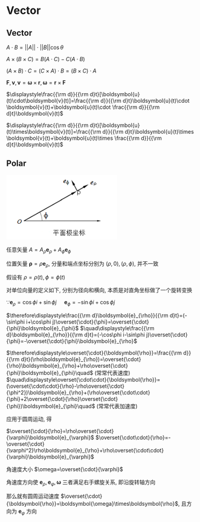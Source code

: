 # Vector

## Vector

$A\cdot B=||A||\cdot ||B||\cos\theta$

$A\times (B\times C) = B(A\cdot C)-C(A\cdot B)$

$(A\times B)\cdot C=(C\times A)\cdot B=(B\times C)\cdot A$

$\boldsymbol{F}, \boldsymbol{v}, \boldsymbol{v}=\boldsymbol{\omega}\times\boldsymbol{r}, \boldsymbol{\omega}=\boldsymbol{r}\times\boldsymbol{F}$

$\displaystyle\frac{{\rm d}}{{\rm d}t}[\boldsymbol{u}(t)\cdot\boldsymbol{v}(t)]=\frac{{\rm d}}{{\rm d}t}\boldsymbol{u}(t)\cdot \boldsymbol{v}(t)+\boldsymbol{u}(t)\cdot \frac{{\rm d}}{{\rm d}t}\boldsymbol{v}(t)$

$\displaystyle\frac{{\rm d}}{{\rm d}t}[\boldsymbol{u}(t)\times\boldsymbol{v}(t)]=\frac{{\rm d}}{{\rm d}t}\boldsymbol{u}(t)\times \boldsymbol{v}(t)+\boldsymbol{u}(t)\times \frac{{\rm d}}{{\rm d}t}\boldsymbol{v}(t)$

## Polar

![](./image/2021-03-15-22-47-21.png)

任意矢量 $A=A_{\rho}\boldsymbol{e}_{\rho}+A_{\phi}\boldsymbol{e}_{\phi}$

位置矢量 $\boldsymbol{\rho}=\rho\boldsymbol{e}_{\rho}$, 分量和端点坐标分别为 $(\rho,0), (\rho,\phi)$, 并不一致

假设有 $\rho=\rho(t), \phi=\phi(t)$

对单位向量的定义如下, 分别为径向和横向, 本质是对直角坐标做了一个旋转变换

$\because \boldsymbol{e}_{\rho}=\cos\phi i+\sin\phi j$
$\quad\boldsymbol{e}_{\phi}=-\sin\phi i+\cos\phi j$

$\therefore\displaystyle\frac{{\rm d}\boldsymbol{e}_{\rho}}{{\rm d}t}=(-\sin\phi i+\cos\phi j)\overset{\cdot}{\phi}=\overset{\cdot}{\phi}\boldsymbol{e}_{\phi}$
$\quad\displaystyle\frac{{\rm d}\boldsymbol{e}_{\rho}}{{\rm d}t}=(-\cos\phi i-\sin\phi j)\overset{\cdot}{\phi}=-\overset{\cdot}{\phi}\boldsymbol{e}_{\rho}$

$\therefore\displaystyle\overset{\cdot}{\boldsymbol{\rho}}=\frac{{\rm d}}{{\rm d}t}(\rho\boldsymbol{e}_{\rho})=\overset{\cdot}{\rho}\boldsymbol{e}_{\rho}+\rho\overset{\cdot}{\phi}\boldsymbol{e}_{\phi}\quad$ (常常代表速度)
$\quad\displaystyle\overset{\cdot\cdot}{\boldsymbol{\rho}}=(\overset{\cdot\cdot}{\rho}-\rho\overset{\cdot}{\phi^2})\boldsymbol{e}_{\rho}+(\rho\overset{\cdot\cdot}{\phi}+2\overset{\cdot}{\rho}\overset{\cdot}{\phi})\boldsymbol{e}_{\phi}\quad$ (常常代表加速度)

应用于圆周运动, 得

$\overset{\cdot}{\rho}=\rho\overset{\cdot}{\varphi}\boldsymbol{e}_{\varphi}$
$\overset{\cdot\cdot}{\rho}=-\overset{\cdot}{\varphi^2}\rho\boldsymbol{e}_{\rho}+\rho\overset{\cdot\cdot}{\varphi}\boldsymbol{e}_{\varphi}$

角速度大小 $\omega=\overset{\cdot}{\varphi}$

角速度方向使 $\boldsymbol{e}_{\rho}, \boldsymbol{e}_{\varphi}, \boldsymbol{\omega}$ 三者满足右手螺旋关系, 即沿旋转轴方向

那么就有圆周运动速度 $\overset{\cdot}{\boldsymbol{\rho}}=\boldsymbol{\omega}\times\boldsymbol{\rho}$, 且方向为 $\boldsymbol{e}_{\varphi}$ 方向

